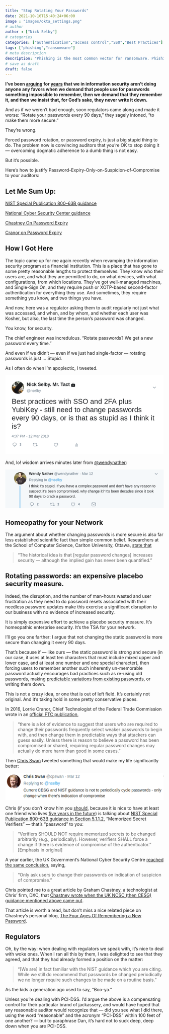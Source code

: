 ```yaml
---
title: "Stop Rotating Your Passwords"
date: 2021-10-16T15:40:24+06:00
image : "images/okta_settings.png"
# author
author : ["Nick Selby"]
# categories
categories: ["authentication","access control","SSO","Best Practices"]
tags: ["phishing","ransomware"]
# meta description
description: "Phishing is the most common vector for ransomware. Phishing your staff is not the solution to phishing."
# save as draft
draft: false
---
```


**I’ve been [arguing](http://searchwindowsserver.techtarget.com/news/1281083/Bypassing-password-downfalls-with-single-sign-on) for [years](https://www.infoworld.com/article/2618482/new-year--same-old-security-passwords.html) that we in information security aren’t doing anyone any favors when we demand that people use for passwords something impossible to remember, then we demand that they remember it, and then we insist that, for God’s sake, they never write it down.**

And as if we weren’t bad enough, soon regulators came along and made it worse: “Rotate your passwords every 90 days,” they sagely intoned, “to make them more secure.”

They’re wrong. 

Forced password rotation, or password expiry, is just a big stupid thing to do. The problem now is convincing auditors that you’re OK to stop doing it — overcoming dogmatic adherence to a dumb thing is not easy.

But it’s possible.

Here’s how to justify Password-Expiry-Only-on-Suspicion-of-Compromise to your auditors:

## Let Me Sum Up: ##

[NIST Special Publication 800–63B guidance](https://pages.nist.gov/800-63-3/sp800-63b.html#sec5)

[National Cyber Security Center guidance](https://www.ncsc.gov.uk/guidance/password-guidance-simplifying-your-approach)

[Chastney On Password Expiry](https://blogs.dxc.technology/2016/04/18/is-it-time-to-stop-expiring-passwords/)

[Cranor on Password Expiry](https://www.ftc.gov/news-events/blogs/techftc/2016/03/time-rethink-mandatory-password-changes)

## How I Got Here ##

The topic came up for me again recently when revamping the information security program at a financial institution. This is a place that has gone to some pretty reasonable lengths to protect themselves: They know who their users are, and what they are permitted to do, on what devices, with what configurations, from which locations. They’ve got well-managed machines, and Single-Sign On, and they require push or XOTP-based second-factor authentication for everything they use. And sometimes, they require something you know, and two things you have.

And now, here was a regulator asking them to audit regularly not just what was accessed, and when, and by whom, and whether each user was Kosher, but also, the last time the person’s password was changed.

You know, for security.

The chief engineer was incredulous. “Rotate passwords? We get a new password every time.”

And even if we didn’t — even if we just had single-factor — rotating passwords is just ... Stupid.

As I often do when I’m apoplectic, I tweeted.

![nselby tweet 2018](/images/nselby_tweet.png "Tweet from nselby 12 March 2018")

And, lo! wisdom arrives minutes later from [@wendynather](https://twitter.com/wendynather):

![Wendy Tweet](/images/wnather_tweet.png "Wendy Response Tweet")

## Homeopathy for your Network ##

The argument about whether changing passwords is more secure is also far less established scientific fact than simple common belief. Researchers at the School of Computer Science, Carlton University, Ottawa, [state that](http://people.scs.carleton.ca/~paulv/papers/expiration-authorcopy.pdf) 

> “The historical idea is that [regular password changes] increases security — although the implied gain has never been quantified.”



## Rotating passwords: an expensive placebo security measure. ##

Indeed, the disruption, and the number of man-hours wasted and user frustration as they need to do password resets associated with their needless password updates make this exercise a significant disruption to our business with no evidence of increased security.

It is simply expensive effort to achieve a placebo security measure. It’s homeopathic enterprise security. It’s the TSA for your network.

I’ll go you one farther: I argue that not changing the static password is more secure than changing it every 90 days.

That’s because if — like ours — the static password is strong and secure (in our case, it uses at least ten characters that must include mixed upper and lower case, and at least one number and one special character), then forcing users to remember another such inherently un-memorable password actually encourages bad practices such as re-using old passwords, making [predictable variations from existing passwords](https://www.youtube.com/watch?v=7htBb-w9fNw), or writing them down.

This is not a crazy idea, or one that is out of left field. It’s certainly not original. And it’s taking hold in some pretty conservative places.

In 2016, Lorrie Cranor, Chief Technologist of the Federal Trade Commission wrote in an [official FTC publication](https://www.ftc.gov/news-events/blogs/techftc/2016/03/time-rethink-mandatory-password-changes), 

> “there is a lot of evidence to suggest that users who are required to change their passwords frequently select weaker passwords to begin with, and then change them in predictable ways that attackers can guess easily. Unless there is reason to believe a password has been compromised or shared, requiring regular password changes may actually do more harm than good in some cases.”

Then [Chris Swan](https://medium.com/@cpswan) tweeted something that would make my life significantly better:

![Chris Swan Tweet](/images/cpswan_tweet.png "Chris Swan response tweet")

Chris (if you don’t know him you [should](https://twitter.com/cpswan), because it is nice to have at least one friend who lives [five years in the future](http://blog.thestateofme.com/)) is talking about [NIST Special Publication 800–63B guidance in Section 5.1.1.2](https://pages.nist.gov/800-63-3/sp800-63b.html#sec5), “Memorized Secret Verifiers” — that’s “password” to you:

> “Verifiers SHOULD NOT require memorized secrets to be changed arbitrarily (e.g., periodically). However, verifiers SHALL force a change if there is evidence of compromise of the authenticator.” [Emphasis in original]

A year earlier, the UK Government’s National Cyber Security Centre [reached the same conclusion](https://www.ncsc.gov.uk/guidance/password-guidance-simplifying-your-approach), saying,

> “Only ask users to change their passwords on indication of suspicion of compromise.”

Chris pointed me to a great article by Graham Chastney, a technologist at Chris’ firm, DXC, that [Chastney wrote when the UK NCSC (then CESG) guidance mentioned above came out](https://blogs.dxc.technology/2016/04/18/is-it-time-to-stop-expiring-passwords/).

That article is worth a read, but don’t miss a nice related piece on Chastney’s personal blog, [The Four Ages Of Remembering a New Password](https://grahamchastney.com/2011/09/09/the-four-ages-of-remembering-a-new-password/).

## Regulators ##

Oh, by the way: when dealing with regulators we speak with, it’s nice to deal with woke ones. When I ran all this by them, I was delighted to see that they agreed, and that they had already formed a position on the matter:

> “[We are] in fact familiar with the NIST guidance which you are citing. While we still do recommend that passwords be changed periodically we no longer require such changes to be made on a routine basis.”

As the kids a generation ago used to say, “Boo-ya.”

Unless you’re dealing with PCI-DSS. I’d argue the above is a compensating control for their particular brand of jackassery, and would have hoped that any reasonable auditor would recognize that — did you see what I did there, using the word “reasonable” and the acronym “PCI-DSS” within 100 feet of one another? — but to paraphrase Dan, it’s hard not to suck deep, deep down when you are PCI-DSS.
